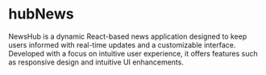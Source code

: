 # hubNews
NewsHub is a dynamic React-based news application designed to keep users informed with real-time updates and a customizable interface. Developed with a focus on intuitive user experience, it offers features such as responsive design and intuitive UI enhancements.
